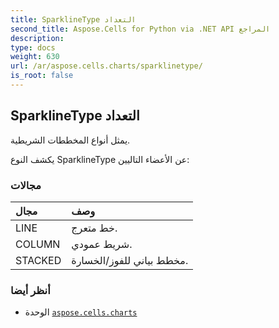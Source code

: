 ```yaml
---
title: SparklineType التعداد
second_title: Aspose.Cells for Python via .NET API المراجع
description:
type: docs
weight: 630
url: /ar/aspose.cells.charts/sparklinetype/
is_root: false
---
```

##  SparklineType التعداد
يمثل أنواع المخططات الشريطية.



يكشف النوع SparklineType عن الأعضاء التاليين:

###  مجالات
| مجال| وصف|
| :- | :- |
| LINE | خط متعرج.|
| COLUMN | شريط عمودي.|
| STACKED | مخطط بياني للفوز/الخسارة.|



###  أنظر أيضا
* الوحدة [`aspose.cells.charts`](..)
